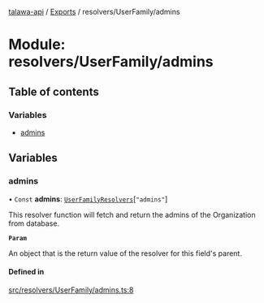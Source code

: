 [talawa-api](../README.md) / [Exports](../modules.md) / resolvers/UserFamily/admins

# Module: resolvers/UserFamily/admins

## Table of contents

### Variables

- [admins](resolvers_UserFamily_admins.md#admins)

## Variables

### admins

• `Const` **admins**: [`UserFamilyResolvers`](types_generatedGraphQLTypes.md#userfamilyresolvers)[``"admins"``]

This resolver function will fetch and return the admins of the Organization from database.

**`Param`**

An object that is the return value of the resolver for this field's parent.

#### Defined in

[src/resolvers/UserFamily/admins.ts:8](https://github.com/PalisadoesFoundation/talawa-api/blob/9cb91bb/src/resolvers/UserFamily/admins.ts#L8)
